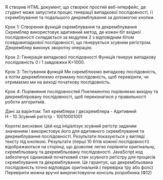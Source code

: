 Я створив HTML документ, що створює простий веб-інтерфейс, де студент може запустити процес генерації випадкової послідовності, її скремблування та подальшого декремблування за допомогою кнопки. 

Крок 1: Створення функцій скремблування та декремблування
Скремблер використовує адитивний метод, де кожен біт вхідної послідовності складається за модулем 2 з відповідним бітом псевдовипадкової послідовності, що генерується зсувним регістром. Декремблер виконує зворотну операцію.

Крок 2: Генерація випадкової послідовності
Функція генерує випадкову послідовність 0 і 1 завдовжки K=1000.

Крок 3: Тестування функцій
Ми скремблюємо випадкову послідовність, а потім декремблюємо отриману послідовність, щоб перевірити, чи отримаємо ми на виході початкову послідовність.

Крок 4: Порівняння послідовностей
Поелементно порівняємо вихідну та декрембліровану послідовності, щоб переконатися у правильності роботи алгоритмів.

Дані за варінтом:
Тип кремблера / дескремблера - Адитивний  
Н - 10 
Зсувний регістр - 10010001001 

Короткі висновки:
Цей код ініціалізує зсувний регістр заданим значенням і використовує його для адитивного скремблування та декремблування послідовності. Результати показуються у вигляді тексту під кнопкою. 
Результати (перші 10 бітів кожної послідовності) відображаються на сторінці, що дозволяє легко порівняти оригінальну, скрембльовану та декрембльовану послідовності.
JavaScript код забезпечує однаковий початковий стан зсувного регістру для процесів скремблування та декремблування. Це гарантує, що декрембльована послідовність точно відповідає оригінальній.( перевірка тру або фолс)
Перевірити можна вручні викрпистовуючи консоль розробника (Ф12)
